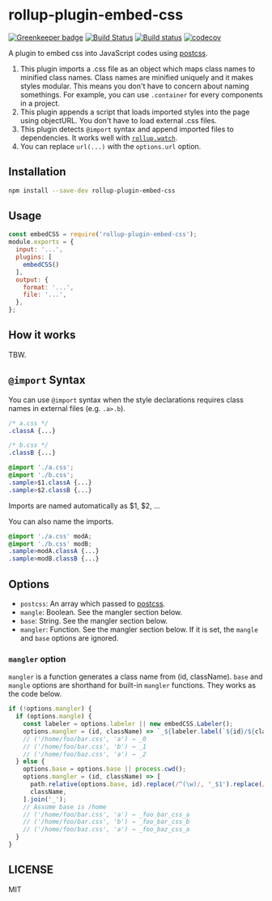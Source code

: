 # rollup-plugin-embed-css

[![Greenkeeper badge](https://badges.greenkeeper.io/kei-ito/rollup-plugin-embed-css.svg)](https://greenkeeper.io/)
[![Build Status](https://travis-ci.org/kei-ito/rollup-plugin-embed-css.svg?branch=master)](https://travis-ci.org/kei-ito/rollup-plugin-embed-css)
[![Build status](https://ci.appveyor.com/api/projects/status/github/kei-ito/rollup-plugin-embed-css?branch=master&svg=true)](https://ci.appveyor.com/project/kei-ito/rollup-plugin-embed-css/branch/master)
[![codecov](https://codecov.io/gh/kei-ito/rollup-plugin-embed-css/branch/master/graph/badge.svg)](https://codecov.io/gh/kei-ito/rollup-plugin-embed-css)

A plugin to embed css into JavaScript codes using [postcss](https://github.com/postcss/postcss).

1. This plugin imports a .css file as an object which maps class names to minified class names. Class names are minified uniquely and it makes styles modular. This means you don't have to concern about naming somethings. For example, you can use `.container` for every components in a project.
2. This plugin appends a script that loads imported styles into the page using objectURL. You don't have to load external .css files.
3. This plugin detects `@import` syntax and append imported files to dependencies. It works well with [`rollup.watch`](https://rollupjs.org/#rollup-watch).
4. You can replace `url(...)` with the `options.url` option.

## Installation

```bash
npm install --save-dev rollup-plugin-embed-css
```

## Usage

```javascript
const embedCSS = require('rollup-plugin-embed-css');
module.exports = {
  input: '...',
  plugins: [
    embedCSS()
  ],
  output: {
    format: '...',
    file: '...',
  },
};
```

## How it works

TBW.

## `@import` Syntax

You can use `@import` syntax when the style declarations requires class names in external files (e.g. `.a>.b`).

```css
/* a.css */
.classA {...}
```

```css
/* b.css */
.classB {...}
```

```css
@import './a.css';
@import './b.css';
.sample>$1.classA {...}
.sample>$2.classB {...}
```

Imports are named automatically as $1, $2, ...

You can also name the imports.

```css
@import './a.css' modA;
@import './b.css' modB;
.sample>modA.classA {...}
.sample>modB.classB {...}
```

## Options

- `postcss`: An array which passed to [postcss](https://github.com/postcss/postcss).
- `mangle`: Boolean. See the mangler section below.
- `base`: String. See the mangler section below.
- `mangler`: Function. See the mangler section below. If it is set, the `mangle` and `base` options are ignored.

### `mangler` option

`mangler` is a function generates a class name from (id, className).
`base` and `mangle` options are shorthand for built-in `mangler` functions.
They works as the code below.

```javascript
if (!options.mangler) {
  if (options.mangle) {
    const labeler = options.labeler || new embedCSS.Labeler();
    options.mangler = (id, className) => `_${labeler.label(`${id}/${className}`)}`;
    // ('/home/foo/bar.css', 'a') → _0
    // ('/home/foo/bar.css', 'b') → _1
    // ('/home/foo/baz.css', 'a') → _2
  } else {
    options.base = options.base || process.cwd();
    options.mangler = (id, className) => [
      path.relative(options.base, id).replace(/^(\w)/, '_$1').replace(/[^\w]+/g, '_'),
      className,
    ].join('_');
    // Assume base is /home
    // ('/home/foo/bar.css', 'a') → _foo_bar_css_a
    // ('/home/foo/bar.css', 'b') → _foo_bar_css_b
    // ('/home/foo/baz.css', 'a') → _foo_baz_css_a
  }
}
```

## LICENSE

MIT
